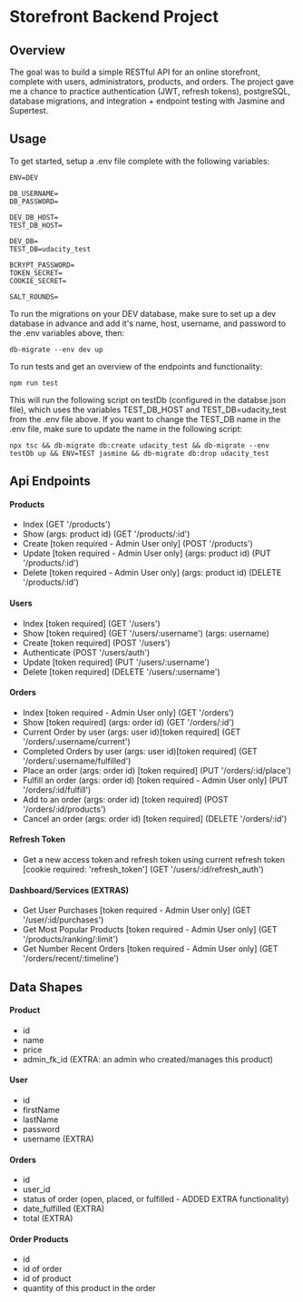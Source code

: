 # Storefront Backend Project

## Overview

The goal was to build a simple RESTful API for an online storefront, complete with users, administrators, products, and orders. The project gave me a chance to practice authentication (JWT, refresh tokens), postgreSQL, database migrations, and integration + endpoint testing with Jasmine and Supertest.

## Usage

To get started, setup a .env file complete with the following variables:

```
ENV=DEV

DB_USERNAME=
DB_PASSWORD=

DEV_DB_HOST=
TEST_DB_HOST=

DEV_DB=
TEST_DB=udacity_test

BCRYPT_PASSWORD=
TOKEN_SECRET=
COOKIE_SECRET=

SALT_ROUNDS=
```

To run the migrations on your DEV database, make sure to set up a dev database in advance and add it's name, host, username, and password to the .env variables above, then:

```
db-migrate --env dev up
```

To run tests and get an overview of the endpoints and functionality:

```
npm run test
```

This will run the following script on testDb (configured in the databse.json file), which uses the variables TEST_DB_HOST and TEST_DB=udacity_test from the .env file above. If you want to change the TEST_DB name in the .env file, make sure to update the name in the following script:

```
npx tsc && db-migrate db:create udacity_test && db-migrate --env testDb up && ENV=TEST jasmine && db-migrate db:drop udacity_test
```

## Api Endpoints

#### Products
- Index (GET '/products')
- Show (args: product id) (GET '/products/:id')
- Create [token required - Admin User only] (POST '/products')
- Update [token required - Admin User only] (args: product id) (PUT '/products/:id')
- Delete [token required - Admin User only] (args: product id) (DELETE '/products/:id')

#### Users
- Index [token required] (GET '/users')
- Show [token required] (GET '/users/:username') (args: username)
- Create [token required] (POST '/users')
- Authenticate (POST '/users/auth')
- Update [token required] (PUT '/users/:username')
- Delete [token required] (DELETE '/users/:username')

#### Orders
- Index [token required - Admin User only] (GET '/orders')
- Show [token required] (args: order id) (GET '/orders/:id')
- Current Order by user (args: user id)[token required] (GET '/orders/:username/current')
- Completed Orders by user (args: user id)[token required] (GET '/orders/:username/fulfilled')
- Place an order (args: order id) [token required] (PUT '/orders/:id/place')
- Fulfill an order (args: order id) [token required - Admin User only] (PUT '/orders/:id/fulfill')
- Add to an order (args: order id) [token required] (POST '/orders/:id/products')
- Cancel an order (args: order id) [token required] (DELETE '/orders/:id')

#### Refresh Token
- Get a new access token and refresh token using current refresh token [cookie required: 'refresh_token'] (GET '/users/:id/refresh_auth')

#### Dashboard/Services (EXTRAS)
- Get User Purchases [token required - Admin User only] (GET '/user/:id/purchases')
- Get Most Popular Products [token required - Admin User only] (GET '/products/ranking/:limit')
- Get Number Recent Orders [token required - Admin User only] (GET '/orders/recent/:timeline')

## Data Shapes
#### Product
- id
- name
- price
- admin_fk_id (EXTRA: an admin who created/manages this product)

#### User
- id
- firstName
- lastName
- password
- username (EXTRA)

#### Orders
- id
- user_id
- status of order (open, placed, or fulfilled - ADDED EXTRA functionality)
- date_fulfilled (EXTRA)
- total (EXTRA)

#### Order Products
- id
- id of order
- id of product
- quantity of this product in the order